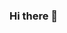 ### Hi there 👋

<!--
**sabrinaMKE201073/sabrinaMKE201073** is a ✨ _special_ ✨ repository because its `README.md` (this file) appears on your GitHub profile.

Here are some ideas to get you started:

- 🔭 I’m a recent Master in Electrical Engineering (Computer & Microelectronics) graduate from UTM Johor.
- 👀 I’m interested in Machine Learning & Image Processing projects.
- 🌱 I’m currently learning more in this area to become an Expert in these skills.
- 📄 Know more about my experiences https://drive.google.com/file/d/163PaQN_8izhfaC9zrUUnYTRtUYju-nY2/view?usp=drive_link

-->
